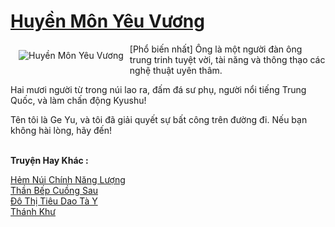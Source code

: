<a href="https://truyenwiki.net/huyen-mon-yeu-vuong.35523/" title="Huyền Môn Yêu Vương"><h1>Huyền Môn Yêu Vương</h1></a><div style="display:table"><img align="right" style="float: left; padding: 10px;" src="https://truyenwiki.net/a/img/str/src/35523.jpg" alt="Huyền Môn Yêu Vương">[Phổ biến nhất] Ông là một người đàn ông trung trinh tuyệt vời, tài năng và thông thạo các nghệ thuật uyên thâm.<p></p> Hai mươi người từ trong núi lao ra, đấm đá sư phụ, người nổi tiếng Trung Quốc, và làm chấn động Kyushu!<p></p> Tên tôi là Ge Yu, và tôi đã giải quyết sự bất công trên đường đi. Nếu bạn không hài lòng, hãy đến!</div><p><br><b>Truyện Hay Khác :</b></p><a href="https://truyenwiki.net/hem-nui-chinh-nang-luong.35503/" alt="Hẻm Núi Chính Năng Lượng">Hẻm Núi Chính Năng Lượng</a><br/><a href="https://sangtacviet.wordpress.com/2020/10/22/than-bep-cuong-sau/" alt="Thần Bếp Cuồng Sau">Thần Bếp Cuồng Sau</a><br/><a href="https://sangtacviet.wordpress.com/2020/10/22/do-thi-tieu-dao-ta-y/" alt="Đô Thị Tiêu Dao Tà Y">Đô Thị Tiêu Dao Tà Y</a><br/><a href="https://sangtacviet.wordpress.com/2020/10/22/thanh-khu/" alt="Thánh Khư">Thánh Khư</a><br/>